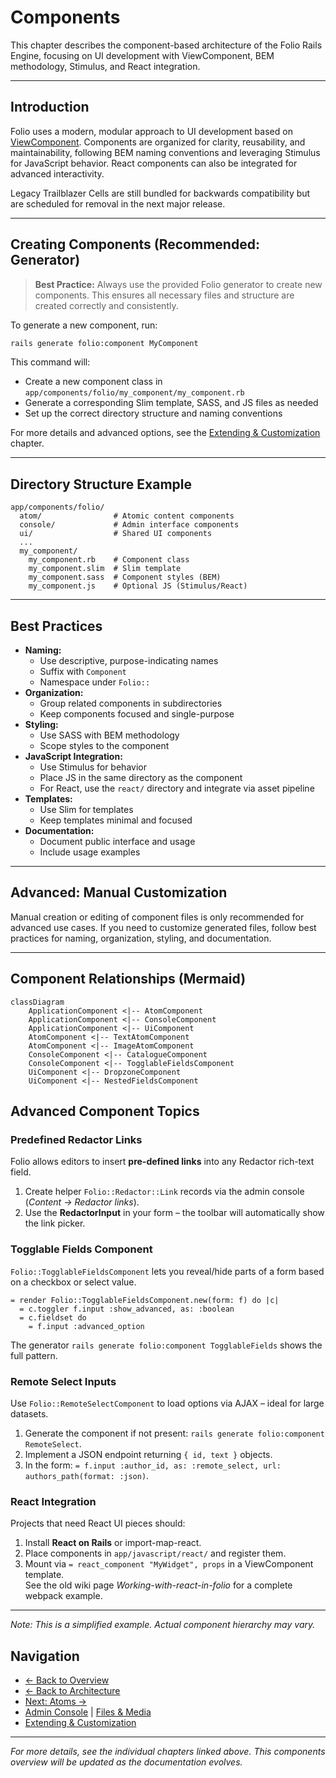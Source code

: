 # Components

This chapter describes the component-based architecture of the Folio Rails Engine, focusing on UI development with ViewComponent, BEM methodology, Stimulus, and React integration.

---

## Introduction

Folio uses a modern, modular approach to UI development based on [ViewComponent](https://viewcomponent.org/). Components are organized for clarity, reusability, and maintainability, following BEM naming conventions and leveraging Stimulus for JavaScript behavior. React components can also be integrated for advanced interactivity.

Legacy Trailblazer Cells are still bundled for backwards compatibility but are scheduled for removal in the next major release.

---

## Creating Components (Recommended: Generator)

> **Best Practice:** Always use the provided Folio generator to create new components. This ensures all necessary files and structure are created correctly and consistently.

To generate a new component, run:

```sh
rails generate folio:component MyComponent
```

This command will:
- Create a new component class in `app/components/folio/my_component/my_component.rb`
- Generate a corresponding Slim template, SASS, and JS files as needed
- Set up the correct directory structure and naming conventions

For more details and advanced options, see the [Extending & Customization](extending.md) chapter.

---

## Directory Structure Example

```
app/components/folio/
  atom/                # Atomic content components
  console/             # Admin interface components
  ui/                  # Shared UI components
  ...
  my_component/
    my_component.rb    # Component class
    my_component.slim  # Slim template
    my_component.sass  # Component styles (BEM)
    my_component.js    # Optional JS (Stimulus/React)
```

---

## Best Practices

- **Naming:**
  - Use descriptive, purpose-indicating names
  - Suffix with `Component`
  - Namespace under `Folio::`
- **Organization:**
  - Group related components in subdirectories
  - Keep components focused and single-purpose
- **Styling:**
  - Use SASS with BEM methodology
  - Scope styles to the component
- **JavaScript Integration:**
  - Use Stimulus for behavior
  - Place JS in the same directory as the component
  - For React, use the `react/` directory and integrate via asset pipeline
- **Templates:**
  - Use Slim for templates
  - Keep templates minimal and focused
- **Documentation:**
  - Document public interface and usage
  - Include usage examples

---

## Advanced: Manual Customization

Manual creation or editing of component files is only recommended for advanced use cases. If you need to customize generated files, follow best practices for naming, organization, styling, and documentation.

---

## Component Relationships (Mermaid)

```mermaid
classDiagram
    ApplicationComponent <|-- AtomComponent
    ApplicationComponent <|-- ConsoleComponent
    ApplicationComponent <|-- UiComponent
    AtomComponent <|-- TextAtomComponent
    AtomComponent <|-- ImageAtomComponent
    ConsoleComponent <|-- CatalogueComponent
    ConsoleComponent <|-- TogglableFieldsComponent
    UiComponent <|-- DropzoneComponent
    UiComponent <|-- NestedFieldsComponent
```



## Advanced Component Topics

### Predefined Redactor Links
Folio allows editors to insert **pre-defined links** into any Redactor rich-text field.  
1. Create helper `Folio::Redactor::Link` records via the admin console (*Content → Redactor links*).  
2. Use the **RedactorInput** in your form – the toolbar will automatically show the link picker.

### Togglable Fields Component
`Folio::TogglableFieldsComponent` lets you reveal/hide parts of a form based on a checkbox or select value.
```slim
= render Folio::TogglableFieldsComponent.new(form: f) do |c|
  = c.toggler f.input :show_advanced, as: :boolean
  = c.fieldset do
    = f.input :advanced_option
```
The generator `rails generate folio:component TogglableFields` shows the full pattern.

### Remote Select Inputs
Use `Folio::RemoteSelectComponent` to load options via AJAX – ideal for large datasets.  
1. Generate the component if not present: `rails generate folio:component RemoteSelect`.  
2. Implement a JSON endpoint returning `{ id, text }` objects.  
3. In the form: `= f.input :author_id, as: :remote_select, url: authors_path(format: :json)`.

### React Integration
Projects that need React UI pieces should:
1. Install **React on Rails** or import-map-react.  
2. Place components in `app/javascript/react/` and register them.  
3. Mount via `= react_component "MyWidget", props` in a ViewComponent template.  
See the old wiki page *Working-with-react-in-folio* for a complete webpack example.

---

*Note: This is a simplified example. Actual component hierarchy may vary.*

## Navigation

- [← Back to Overview](overview.md)
- [← Back to Architecture](architecture.md)
- [Next: Atoms →](atoms.md)
- [Admin Console](admin.md) | [Files & Media](files.md)
- [Extending & Customization](extending.md) 

---

*For more details, see the individual chapters linked above. This components overview will be updated as the documentation evolves.* 